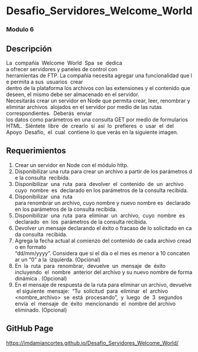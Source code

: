 # Desafio_Servidores_Welcome_World
### Modulo 6



## Descripción

La  compañía  Welcome  World  Spa  se  dedica  a ofrecer servidores y paneles de control con 
herramientas de FTP. La compañía necesita agregar una funcionalidad que le permita a sus 
usuarios  crear  dentro de la plataforma los archivos con las extensiones y el contenido que 
deseen, el mismo debe ser almacenado en el servidor. 
Necesitarás crear un servidor en Node que permita crear, leer, renombrar y eliminar archivos 
alojados en el servidor por medio de las rutas correspondientes. 
Deberás  enviar  los datos como parámetros en una consulta GET por medio de formularios 
HTML.  Siéntete  libre  de  crearlo  si  así  lo  prefieres  o  usar  el  del  Apoyo  Desafío,  el  cual 
contiene lo que verás en la siguiente imagen.

## Requerimientos

1.   Crear un servidor en Node con el módulo http.  
2.   Disponibilizar una ruta para crear un archivo a partir de los parámetros de la consulta 
recibida.  
3.   Disponibilizar  una  ruta  para  devolver  el  contenido  de  un  archivo  cuyo  nombre  es 
declarado en los parámetros de la consulta recibida.  
4.   Disponibilizar  una  ruta  para renombrar un archivo, cuyo nombre y nuevo nombre es 
declarado en los parámetros de la consulta recibida.  
5.   Disponibilizar  una  ruta  para  eliminar  un  archivo,  cuyo  nombre  es  declarado  en  los 
parámetros de la consulta recibida.  
6.   Devolver un mensaje declarando el éxito o fracaso de lo solicitado en cada consulta 
recibida. 
7. Agrega la fecha actual al comienzo del contenido de cada archivo creado en formato 
“dd/mm/yyyy”. Considera que si el día o el mes es menor a 10 concatenar un “0” a la 
izquierda. (Opcional) 
8.   En  la  ruta  para  renombrar,  devuelve  un  mensaje  de  éxito  incluyendo  el  nombre 
anterior del archivo y su nuevo nombre de forma dinámica . (Opcional) 
9. En el mensaje de respuesta de la ruta para eliminar un archivo, devuelve el siguiente 
mensaje:  “Tu  solicitud  para  eliminar  el  archivo  <nombre_archivo>  se  está 
procesando”,  y  luego  de  3  segundos  envía  el  mensaje  de  éxito  mencionando  el 
nombre del archivo eliminado. (Opcional) 

## GitHub Page

https://imdamiancortes.github.io/Desafio_Servidores_Welcome_World/
